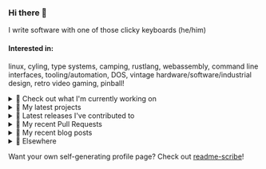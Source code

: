 ### Hi there 👋

I write software with one of those clicky keyboards (he/him)

#### Interested in:
linux, cyling, type systems, camping, rustlang, webassembly, command line interfaces, tooling/automation, DOS, vintage hardware/software/industrial design, retro video gaming, pinball!

<details><summary>👀 Check out what I'm currently working on</summary><br />

- [MetaMask/controllers](https://github.com/MetaMask/controllers) - Collection of platform-agnostic modules for creating secure data models for cryptocurrency wallets (4 days ago)
- [MetaMask/metamask-mobile](https://github.com/MetaMask/metamask-mobile) - Mobile web browser providing access to websites that use the Ethereum blockchain (5 days ago)
- [MetaMask/metamask-extension](https://github.com/MetaMask/metamask-extension) - :globe_with_meridians: :electric_plug: The MetaMask browser extension enables browsing Ethereum blockchain enabled websites (1 week ago)
- [rickycodes/card](https://github.com/rickycodes/card) - npx business card built with rust targeting wasm (3 weeks ago)
- [MetaMask/action-npm-publish](https://github.com/MetaMask/action-npm-publish) - GitHub Action to publish to NPM (3 weeks ago)
</details>

<details><summary>🌱 My latest projects</summary><br />

- [rickycodes/kitties](https://github.com/rickycodes/kitties) - micro site to browse CryptoKitties
- [rickycodes/pve-no-subscription](https://github.com/rickycodes/pve-no-subscription) - Proxmox VE No-Subscription Removal
- [rickycodes/ftse-rs](https://github.com/rickycodes/ftse-rs) - scrape and filter hl.co.uk market summaries
- [rickycodes/card](https://github.com/rickycodes/card) - npx business card built with rust targeting wasm
- [rickycodes/dat-proxy-browser](https://github.com/rickycodes/dat-proxy-browser) - Rough sketch of a decentralised (supporting DAT) mobile web browser built with react-native
</details>

<details><summary>🔭 Latest releases I've contributed to</summary><br />

- [MetaMask/controllers](https://github.com/MetaMask/controllers) ([v28.0.0](https://github.com/MetaMask/controllers/releases/tag/v28.0.0), 3 days ago) - Collection of platform-agnostic modules for creating secure data models for cryptocurrency wallets
- [MetaMask/metamask-mobile](https://github.com/MetaMask/metamask-mobile) ([v4.4.0](https://github.com/MetaMask/metamask-mobile/releases/tag/v4.4.0), 1 week ago) - Mobile web browser providing access to websites that use the Ethereum blockchain
- [MetaMask/metamask-extension](https://github.com/MetaMask/metamask-extension) ([v10.12.4](https://github.com/MetaMask/metamask-extension/releases/tag/v10.12.4), 1 week ago) - :globe_with_meridians: :electric_plug: The MetaMask browser extension enables browsing Ethereum blockchain enabled websites
- [rickycodes/card](https://github.com/rickycodes/card) ([v1.5.8](https://github.com/rickycodes/card/releases/tag/v1.5.8), 3 weeks ago) - npx business card built with rust targeting wasm
- [MetaMask/action-npm-publish](https://github.com/MetaMask/action-npm-publish) ([v1.0.0](https://github.com/MetaMask/action-npm-publish/releases/tag/v1.0.0), 3 weeks ago) - GitHub Action to publish to NPM
</details>

<details><summary>🔨 My recent Pull Requests</summary><br />

- [Update publish instructions](https://github.com/MetaMask/controllers/pull/779) on [MetaMask/controllers](https://github.com/MetaMask/controllers) (5 days ago)
- [Update `crowdin/github-action`](https://github.com/MetaMask/metamask-mobile/pull/4068) on [MetaMask/metamask-mobile](https://github.com/MetaMask/metamask-mobile) (6 days ago)
- [Use `github.sha` for publish jobs](https://github.com/MetaMask/controllers/pull/776) on [MetaMask/controllers](https://github.com/MetaMask/controllers) (1 week ago)
- [Update `crowdin/github-action`](https://github.com/MetaMask/metamask-extension/pull/14381) on [MetaMask/metamask-extension](https://github.com/MetaMask/metamask-extension) (1 week ago)
- [Fix attribution url](https://github.com/MetaMask/metamask-mobile/pull/4047) on [MetaMask/metamask-mobile](https://github.com/MetaMask/metamask-mobile) (1 week ago)
</details>

<details><summary>📜 My recent blog posts</summary><br />

- [Publishing my Website to the peer-to-peer Web](//ricky.codes/blog/posts/publishing-to-the-peer-to-peer-web/) (3 years ago)
</details>

<details><summary>🔗 Elsewhere</summary><br />

- Web: https://ricky.codes
- Twitter: https://twitter.com/rickycodes
- Blog: https://ricky.codes/blog
</details>

Want your own self-generating profile page? Check out [readme-scribe](https://github.com/muesli/readme-scribe)!

